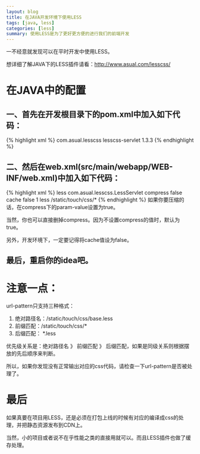 ```yaml
---
layout: blog
title: 在JAVA开发环境下使用LESS
tags: [java, less]
categories: [less]
summary: 使用LESS是为了更好更方便的进行我们的前端开发
---
```

一不经意就发现可以在平时开发中使用LESS。

想详细了解JAVA下的LESS插件请看：<http://www.asual.com/lesscss/>
# 在JAVA中的配置
## 一、首先在开发根目录下的pom.xml中加入如下代码：
{% highlight xml %}
<dependency>
    <groupId>com.asual.lesscss</groupId>
    <artifactId>lesscss-servlet</artifactId>
    <version>1.3.3</version>
</dependency>
{% endhighlight %}

## 二、然后在web.xml(src/main/webapp/WEB-INF/web.xml)中加入如下代码：
{% highlight xml %}
<servlet>
    <servlet-name>less</servlet-name>
    <servlet-class>com.asual.lesscss.LessServlet</servlet-class>
    <init-param>
        <param-name>compress</param-name>
        <param-value>false</param-value>
    </init-param>
    <init-param>
        <param-name>cache</param-name>
        <param-value>false</param-value>
    </init-param>
    <load-on-startup>1</load-on-startup>
</servlet>
<servlet-mapping>
    <servlet-name>less</servlet-name>
    <url-pattern>/static/touch/css/*</url-pattern>
</servlet-mapping>
{% endhighlight %}
如果你要压缩的话，在<param-name>compress</param-name>下的param-value设置为true。

当然，你也可以直接删掉compress。因为不设置compress的值时，默认为true。

另外，开发环境下，一定要记得将cache值设为false。

## 最后，重启你的idea吧。

# 注意一点：
url-pattern只支持三种格式：

1. 绝对路径名：/static/touch/css/base.less
2. 前缀匹配：/static/touch/css/*
3. 后缀匹配： *.less

优先级关系是：绝对路径名 》 前缀匹配 》 后缀匹配，如果是同级关系则根据摆放的先后顺序来判断。

所以，如果你发现没有正常输出对应的css代码，请检查一下url-pattern是否被处理了。

# 最后
如果真要在项目用LESS，还是必须在打包上线的时候有对应的编译成css的处理，并把静态资源发布到CDN上。

当然，小的项目或者说不在乎性能之类的直接用就可以。而且LESS插件也做了缓存处理。
